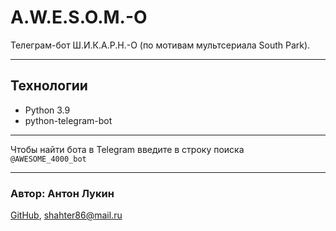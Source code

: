 # A.W.E.S.O.M.-O

Телеграм-бот Ш.И.К.А.Р.Н.-О (по мотивам мультсериала South Park).
***

## Технологии

- Python 3.9
- python-telegram-bot

***

Чтобы найти бота в Telegram введите в строку поиска  
```@AWESOME_4000_bot```
***

### Автор: Антон Лукин

[GitHub](https://github.com/AntonLukin1986), <shahter86@mail.ru>
